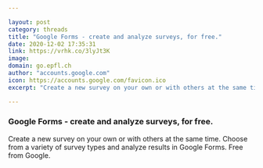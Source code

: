 ```yaml
---

layout: post
category: threads
title: "Google Forms - create and analyze surveys, for free."
date: 2020-12-02 17:35:31
link: https://vrhk.co/3lyJt3K
image: 
domain: go.epfl.ch
author: "accounts.google.com"
icon: https://accounts.google.com/favicon.ico
excerpt: "Create a new survey on your own or with others at the same time. Choose from a variety of survey types and analyze results in Google Forms. Free from Google."

---
```


### Google Forms - create and analyze surveys, for free.

Create a new survey on your own or with others at the same time. Choose from a variety of survey types and analyze results in Google Forms. Free from Google.